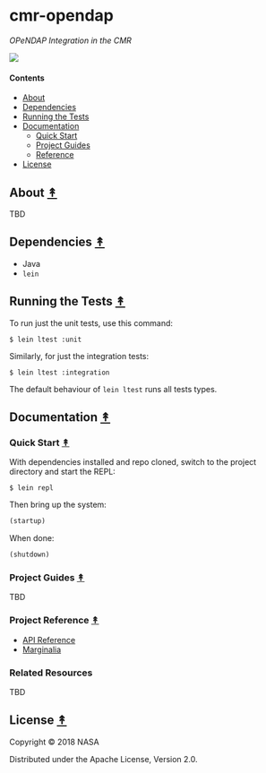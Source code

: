 # cmr-opendap

*OPeNDAP Integration in the CMR*

[![][logo]][logo]


#### Contents

* [About](#about-)
* [Dependencies](#dependencies-)
* [Running the Tests](#running-the-tests-)
* [Documentation](#documentation-)
  * [Quick Start](#quick-start-)
  * [Project Guides](#project-guides-)
  * [Reference](#reference-)
* [License](#license-)


## About [&#x219F;](#contents)

TBD


## Dependencies [&#x219F;](#contents)

* Java
* `lein`


## Running the Tests [&#x219F;](#contents)

To run just the unit tests, use this command:

```
$ lein ltest :unit
```

Similarly, for just the integration tests:

```
$ lein ltest :integration
```

The default behaviour of `lein ltest` runs all tests types.


## Documentation [&#x219F;](#contents)

### Quick Start [&#x219F;](#contents)

With dependencies installed and repo cloned, switch to the project directory
and start the REPL:

```
$ lein repl
```

Then bring up the system:

```clj
(startup)
```

When done:

```clj
(shutdown)
```


### Project Guides [&#x219F;](#contents)

TBD


### Project Reference [&#x219F;](#contents)

* [API Reference][api-docs]
* [Marginalia][marginalia-docs]


### Related Resources

TBD


## License [&#x219F;](#contents)

Copyright © 2018 NASA

Distributed under the Apache License, Version 2.0.


<!-- Named page links below: /-->

[logo]: https://avatars2.githubusercontent.com/u/32934967?s=200&v=4
[api-docs]: http://cmr-exchange.github.io/cmr-opendap/current/
[marginalia-docs]: http://cmr-exchange.github.io/cmr-opendap/current/marginalia.html
[setup-docs]: http://cmr-exchange.github.io/cmr-opendap/current/0500-setup.html
[connecting-docs]: http://cmr-exchange.github.io/cmr-opendap/current/0750-connecting.html
[usage-docs]: http://cmr-exchange.github.io/cmr-opendap/current/1000-usage.html
[dev-docs]: http://cmr-exchange.github.io/cmr-opendap/current/2000-dev.html
